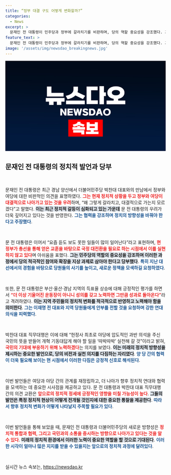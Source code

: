 ```yaml
---
title: “정부 대결 구도 어떻게 변화할까?”
categories:
  - News
excerpt: >
  문재인 전 대통령이 민주당과 정부에 갈라치기를 비판하며, 당의 역할 중요성을 강조했다. 그는 총선 교훈을 되새기며 지역 확장을 촉구하며, 정치적 단합의 필요성을 역설했다. 민주당이 성과를 내기 위한 성의를 보여야 한다고도 덧붙였다.
feature_text: >
  문재인 전 대통령이 민주당과 정부에 갈라치기를 비판하며, 당의 역할 중요성을 강조했다. 그는 총선 교훈을 되새기며 지역 확장을 촉구하며, 정치적 단합의 필요성을 역설했다. 민주당이 성과를 내기 위한 성의를 보여야 한다고도 덧붙였다.
image: '/assets/img/newsdao_breakingnews.jpg'
---
```


<p><img src="/assets/img/newsdao_breakingnews.jpg" alt="pcversion 속보" /></p>

<h2 data-ke-size="size26">문재인 전 대통령의 정치적 발언과 당부</h2>

<p data-ke-size="size16">&nbsp;</p>

<p>문재인 전 대통령은 최근 경남 양산에서 더불어민주당 박찬대 대표와의 만남에서 정부와 여당에 대한 비판적인 의견을 표명하였다. <b><span style="color: #ee2323;">그는 현재 정치적 상황을 두고 정부와 여당이 대결적으로 나아가고 있는 것을 우려</span></b>하며, “왜 그렇게 갈라치고, 대결적으로 가는지 모르겠다”고 말했다. <b><span style="background-color: #21538527;">이는 최근 정치적 갈등이 심화되고 있는 가운데</span></b> 문 전 대통령의 우려가 더욱 깊어지고 있다는 것을 반영한다. <b><span style="color: #1a5490;">그는 협력을 강조하며 정치의 방향성을 바꿔야 한다고 주장했다</span></b>.</p>

<p data-ke-size="size16">&nbsp;</p>

<p>문 전 대통령은 이어서 “요즘 듣도 보도 못한 일들이 많이 일어난다”라고 표현하며, <b><span style="color: #ee2323;">현 정부가 총선을 통해 얻은 교훈을 바탕으로 국정 대전환을 필요로 하는 시점에서 이를 실현하지 않고 있다</span></b>며 아쉬움을 표했다. <b><span style="background-color: #21538527;">그는 민주당의 역할의 중요성을 강조하며 이러한 과정에서 당의 적극적인 참여와 확장을 지상 과제로 삼아야 한다고 당부했다</span></b>. <b><span style="color: #1a5490;">특히 지난 대선에서의 경험을 바탕으로 당원들의 사기를 높이고, 새로운 정책을 모색하길 요청하였다</span></b>.</p>

<p data-ke-size="size16">&nbsp;</p>

<p>또한, 문 전 대통령은 부산·울산·경남 지역의 득표율 상승에 대해 긍정적인 평가를 하면서 <b><span style="color: #ee2323;">“더 이상 기울어진 운동장이 아니니 성의를 갖고 노력하면 그만큼 성과로 돌아온다”</span></b>라고 격려하였다. <b><span style="background-color: #21538527;">이는 지역 주민들의 정치적 변화를 적극적으로 반영하고 노력해야 함을 의미한다</span></b>. <b><span style="color: #1a5490;">그는 이재명 전 대표와 지역 당원들에게 안부를 전할 것을 요청하며 강한 연대의식을 피력했다</span></b>.</p>

<p data-ke-size="size16">&nbsp;</p>

<p>박찬대 대표 직무대행은 이에 대해 “헌정사 최초로 야당에 압도적인 과반 의석을 주신 국민의 뜻을 받들어 개혁 기동대답게 해야 할 일을 ‘따박따박’ 실천해 갈 것”이라고 밝혀, <b><span style="color: #ee2323;">국민의 기대에 부응하기 위해 노력하겠다</span></b>는 의지를 보였다. <b><span style="background-color: #21538527;">이는 미래의 정치적 방향성을 제시하는 중요한 발언으로, 당의 비전과 실천 의지를 다짐하는 자리였다</span></b>. <b><span style="color: #1a5490;">양 당 간의 협력이 더욱 필요해 보이는 현 시점에서 이러한 다짐은 긍정적 신호로 해석된다</span></b>.</p>

<p data-ke-size="size16">&nbsp;</p>

<p>이번 발언들은 여당과 야당 간의 관계를 재정립하고, 더 나아가 향후 정치적 연대와 협력을 모색하는 데 중요한 시사점을 제공하고 있다. 문 전 대통령과 박찬대 대표 직무대행 간의 의견 교환은 <b><span style="color: #ee2323;">앞으로의 정치적 정세에 긍정적인 영향을 미칠 가능성이 높다</span></b>. <b><span style="background-color: #21538527;">그들의 발언은 특정 정치적 현상이 어떻게 전개될 것인지에 대한 중요한 통찰을 제공한다</span></b>. <b><span style="color: #1a5490;">따라서 향후 정치적 변화가 어떻게 나타날지 주목할 필요가 있다</span></b>.</p>

<p data-ke-size="size16">&nbsp;</p>

<p>이번 발언들을 통해 보았을 때, 문재인 전 대통령과 더불어민주당의 새로운 방향성은 <b><span style="color: #ee2323;">정치적 통합과 협력, 그리고 국민과의 소통을 중시하는 방향으로 나아가고 있다는 것을 알 수 있다</span></b>. <b><span style="background-color: #21538527;">미래의 정치적 환경에서 이러한 노력이 중요한 역할을 할 것으로 기대된다</span></b>. <b><span style="color: #1a5490;">이러한 시각이 얼마나 많은 지지를 받을 수 있을지는 앞으로의 정치적 과정에 달려있다</span></b>.</p>

<p data-ke-size="size16">&nbsp;</p>
실시간 뉴스 속보는, <a href="https://newsdao.kr" rel="dofollow">https://newsdao.kr</a>


